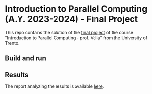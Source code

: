 # Introduction to Parallel Computing (A.Y. 2023-2024) - Final Project

This repo contains the solution of the [final project]() of the course "Introduction to Parallel
Computing - prof. Vella" from the University of Trento.

## Build and run
## Results
The report analyzing the results is available [here](report/build/report.pdf).